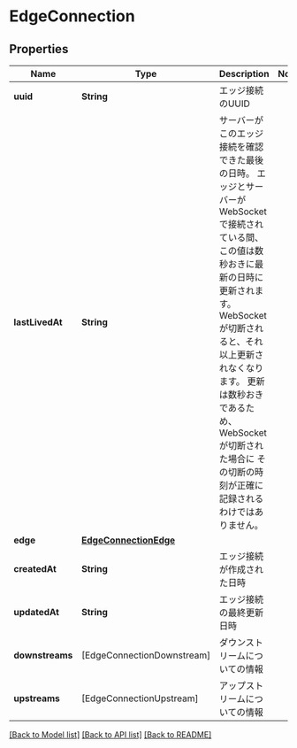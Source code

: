 # EdgeConnection

## Properties
Name | Type | Description | Notes
------------ | ------------- | ------------- | -------------
**uuid** | **String** | エッジ接続のUUID | 
**lastLivedAt** | **String** | サーバーがこのエッジ接続を確認できた最後の日時。 エッジとサーバーがWebSocketで接続されている間、この値は数秒おきに最新の日時に更新されます。 WebSocketが切断されると、それ以上更新されなくなります。 更新は数秒おきであるため、WebSocketが切断された場合に その切断の時刻が正確に記録されるわけではありません。 | 
**edge** | [**EdgeConnectionEdge**](EdgeConnectionEdge.md) |  | 
**createdAt** | **String** | エッジ接続が作成された日時 | 
**updatedAt** | **String** | エッジ接続の最終更新日時 | 
**downstreams** | [EdgeConnectionDownstream] | ダウンストリームについての情報 | 
**upstreams** | [EdgeConnectionUpstream] | アップストリームについての情報 | 

[[Back to Model list]](../README.md#documentation-for-models) [[Back to API list]](../README.md#documentation-for-api-endpoints) [[Back to README]](../README.md)


